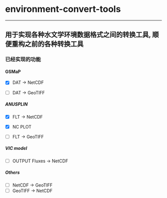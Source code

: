 # environment-convert-tools

---

## 用于实现各种水文学环境数据格式之间的转换工具, 顺便重构之前的各种转换工具

### 已经实现的功能

#### GSMaP 
- [x] DAT -> NetCDF
- [ ] DAT -> GeoTIFF


##### ANUSPLIN
- [x] FLT -> NetCDF
- [x] NC PLOT
- [ ] FLT -> GeoTIFF


##### VIC model
- [ ] OUTPUT Fluxes -> NetCDF


##### Others
- [ ] NetCDF -> GeoTIFF
- [ ] GeoTIFF -> NetCDF
